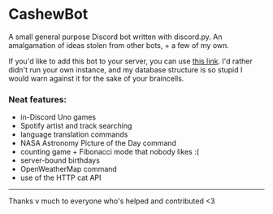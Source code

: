 
# CashewBot
A small general purpose Discord bot written with discord.py. An amalgamation of ideas stolen from other bots, + a few of my own.

If you'd like to add this bot to your server, you can use [this link](https://discord.com/api/oauth2/authorize?client_id=706534185992454198&permissions=67628112&scope=bot). I'd rather didn't run your own instance, and my database structure is so stupid I would warn against it for the sake of your braincells.

### Neat features:
- in-Discord Uno games
- Spotify artist and track searching
- language translation commands
- NASA Astronomy Picture of the Day command
- counting game + Fibonacci mode that nobody likes :(
- server-bound birthdays
- OpenWeatherMap command
- use of the HTTP cat API


---
Thanks v much to everyone who's helped and contributed <3
